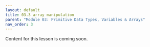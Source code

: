 ```yaml
---
layout: default
title: 03.3 array manipulation
parent: "Module 03: Primitive Data Types, Variables & Arrays"
nav_order: 3
---
```


Content for this lesson is coming soon.
